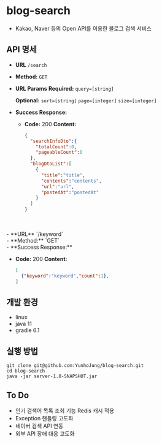 # blog-search
- Kakao, Naver 등의 Open API를 이용한 블로그 검색 서비스

## API 명세
- **URL**
  `/search`
  <br />
- **Method:**
  `GET`
  <br />
-  **URL Params**
   **Required:**
   `query=[string]`

   **Optional:**
   `sort=[string]`
   `page=[integer]`
   `size=[integer]`
   <br />
- **Success Response:**

    - **Code:** 200
      **Content:**
      ```json
      {
        "searchInfoDto":{
          "totalCount":0,
          "pageableCount":0
        },
        "blogDtoList":[
          {
            "title":"title",
            "contents":"contents",
            "url":"url",
            "postedAt":"postedAt"
          }
        ]
      }
      ```
<br />
<br />
- **URL**
`/keyword`
<br />
- **Method:**
`GET`
<br />
- **Success Response:**

- **Code:** 200
  **Content:**
  ```json
  [
    {"keyword":"keyword","count":1},
  ]
  ```

## 개발 환경
- linux
- java 11
- gradle 6.1

## 실행 방법
```shell
git clone git@github.com:YunhoJung/blog-search.git
cd blog-search
java -jar server-1.0-SNAPSHOT.jar
```

## To Do
- 인기 검색어 목록 조회 기능 Redis 캐시 적용
- Exception 핸들링 고도화
- 네이버 검색 API 연동
- 외부 API 장애 대응 고도화
